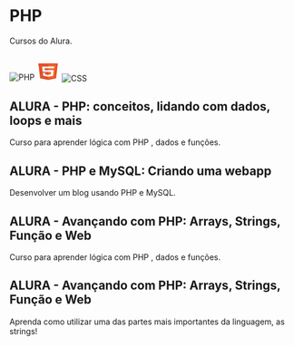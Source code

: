 # PHP

Cursos do Alura.

<div style="display: inline_block"><br>
  <img  alt="PHP" height="30" width="40" src="https://user-images.githubusercontent.com/64232721/176288451-f840d1d4-7c85-4383-aafe-1610ee4aaf1e.png">
  <img  alt="HTML" height="30" width="40" src="https://raw.githubusercontent.com/devicons/devicon/master/icons/html5/html5-original.svg">
  <img align="center" alt="CSS" height="40" width="40" src="https://user-images.githubusercontent.com/64232721/176305937-a3f35066-5207-44ea-bfff-a86ef501a722.png">

</div>
  

## ALURA - PHP: conceitos, lidando com dados, loops e mais
  Curso para aprender lógica com PHP , dados e funções.

## ALURA - PHP e MySQL: Criando uma webapp
  Desenvolver um blog usando PHP e MySQL.
  
  ## ALURA - Avançando com PHP: Arrays, Strings, Função e Web
  Curso para aprender lógica com PHP , dados e funções.

 ## ALURA - Avançando com PHP: Arrays, Strings, Função e Web
  Aprenda como utilizar uma das partes mais importantes da linguagem, as strings!

